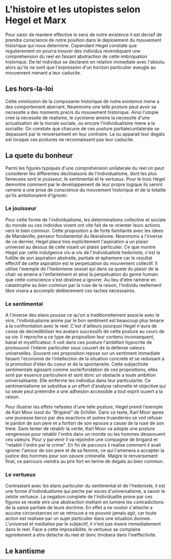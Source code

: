 # L'histoire et les utopistes selon Hegel et Marx
Pour saisir de maniere effective le sens de notre existence il est decisif de prendre conscience de notre position dans le deploiement du mouvement historique qui nous determine. Cependant Hegel constate que regulierement on pourra trouver des individus revendiquant une comprehension du reel en faisant abstraction de cette imbriquation historique. De tel individus se declarent en relation immediate avec l'absolu alors qu'ils ne sont que l'expression d'un horizon particulier aveugle au mouvement menant a leur caducite.

## Les hors-la-loi
Cette ommission de la composante historique de notre existence mene a des comportement aberrant. Neanmoins une telle posture peut avoir sa necessite a des moments precis du mouvement historique. Ainsi l'utopie cree la necessite de realisme, le cycnisme amene la necessite d'une actualisation de la morale sociale, ou encore l'individualisme mene a la socialite. On constate que chacune de ces posture partiale/unilaterale se depassent par le renversement en leur contraire. La ou apparait leur degats est lorsque ces postures ne reconnaissent pas leur caducite.

## La quete du bonheur
Parmi les figures typiques d'une comprehension unilaterale du reel on peut considerer les differentes declinaisons de l'individualisme, dont les plus fameuses sont le jouisseur, le sentimental et le vertueux. Pour le trois Hegel demontre comment par le developpement de leur propre logique ils seront ramene a une prise de conscience du mouvement historique et de la totalite qu'ils ambitionaient d'ignorer.

### Le jouisseur
Pour cette forme de l'individualisme, les determinations collective et sociale du monde ou ces individus vivent ont vite fait de re-orienter leurs actions vers le bien commun. Cette proposition a de forte familiarite avec les idees de Mandeville, penseur fondamental du liberalisme. Neanmoins a l'inverse de ce dernier, Hegel place tres explicitement l'aspiration a un plaisir universel au dessus de celle visant un plaisir particulier. Ce que montre Hegel par cette indulgence vis-a-vis de l'individualiste hedoniste, c'est la futilite de son aspiration abstraite, partiale et ephemere car le resultat effectif de cette aspiration est le perpetuation du mouvement collectif. Il utilise l'exemple de l'hedonisme sexuel qui dans sa quete du plaisir de la chair va amene a l'enfantement et ainsi la perpetuation du genre humain que cette conscience s'est obstinee a ignorer. Au lieu d'etre ramene en catastrophe au bien commun par la ruse de la raison, l'individu reellement libre visera a accomplir deliberement ces taches necessaires.

### Le sentimental
A l'inverse des elans pousse ce qu'on a traditionellement associe avec le vice, l'individualisme anime par le bon sentiment est beaucoup plus tenace a la confrontation avec le reel. C'est d'ailleurs pourquoi Hegel n'aura de cesse de decredibiliser les avatars successifs de cette posture au cours de sa vie. Il reproche a ce type de proposition leur contenu inconsequent, banal et mystificateur. Il voit dans ces posture l'ambition hypocrite de promouvoir l'interer particulier sous couvert de la defense valeurs universelles. Souvent ces proposition repose sur un sentiment immediate faisant l'economie de l'intellection de la situation concrete et se reduisant a la promotion d'elan du coeur et de la spontaneite. Cette subjectivite sentimentale agissant comme socle/fondation de ces propositions, elles sont par essence particuliere et sont donc un obstacle a toute ambition universalisante. Elle emferme les individus dans leur particularite. Ce sentimentalisme se substitue a un effort d'analyse rationelle et objective qui lui seule peut pretendre a une adhesion accessible a tout esprit ouvert a la raison.

Pour illustrer les effets nefastes d'une telle posture, Hegel prend l'exemple de Karl Moor issut du *"Brigand"* de Schiller. Dans ce texte, Karl Moor apres une jeunesse berce par des exactions et autres truanderies se voit refuser le pardon de son pere et a fortiori de son epouse a cause de la ruse de son frere. Sans tenter de retablir la verite, Karl Moor va adopte une posture vengeresse pour retablir l'ordre dans un monde ou les hommes desavouent ces valeurs. Pour y parvenir il va rejoindre une compagnie de brigand et "retablir l'ordre par le crime". En fin de parcours il realise comment il avait ignorer l'amour de son pere et de sa femme, ce qui l'amenera a accepter la justice des hommes pour son oeuvre criminelle. Malgre le renversement final, ce parcours viendra au prix fort en terme de degats au bien commun.

### Le vertueux

Contrastant avec les elans particulier du sentimental et de l'hedoniste, il est une forme d'individualisme qui peche par exces d'universalisme, a savoir le zelote vertueux. La negation complete de l'individualite prone par ces figures se revele etre une abstraction mettant en lumiere les contradictions de la saisie partiale de leure doctrine. En effet a ne vouloir s'attache a aucune circonstances on se retrouve a ne pouvoir jamais agir, car toute action est realisee par un sujet particulier dans une situation donnee. L'universel et mediatise par le subjectif, il n'est pas insere immediatement dans le reel. Face a cette impossibilite, le vertueux se complaira egoistement a etre detache du reel et donc tmobera dans l'ineffectivite.

## Le kantisme
